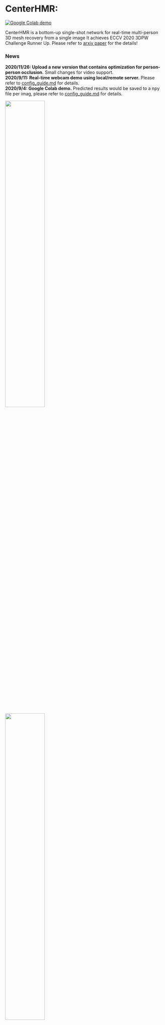 # CenterHMR: 
[![Google Colab demo](https://colab.research.google.com/assets/colab-badge.svg)](https://colab.research.google.com/drive/1oz9E6uIbj4udOPZvA1Zi9pFx0SWH_UXg#scrollTo=s8gFtokdcEQo)

CenterHMR is a bottom-up single-shot network for real-time multi-person 3D mesh recovery from a single image
It achieves ECCV 2020 3DPW Challenge Runner Up. Please refer to [arxiv paper](https://arxiv.org/abs/2008.12272) for the details!

### News
**2020/11/26: Upload a new version that contains optimization for person-person occlusion.** Small changes for video support.  
**2020/9/11: Real-time webcam demo using local/remote server.** Please refer to [config_guide.md](src/config_guide.md) for details.  
**2020/9/4: Google Colab demo.** Predicted results would be saved to a npy file per imag, please refer to [config_guide.md](src/config_guide.md) for details.

<p float="center">
  <img src="../assets/demo/animation/live_demo_guangboticao.gif" width="50%" />
  <img src="../assets/demo/animation/live_demo_sit.gif" width="50%" />
</p>

<p float="center">
  <img src="../assets/demo/animation/c1_results_compressed.gif" width="32%" />
  <img src="../assets/demo/animation/c5_results_compressed.gif" width="32%" />
  <img src="../assets/demo/animation/c0_results_compressed.gif" width="32%" />
</p>

<p float="center">
  <img src="../assets/demo/animation/c4_results_compressed.gif" width="32%" />
  <img src="../assets/demo/animation/c2_results_compressed.gif" width="32%" />
  <img src="../assets/demo/animation/c3_results_compressed.gif" width="32%" />
</p>

### Try on Google Colab
Before installation, you can take a few minutes to try the prepared [Google Colab demo](https://colab.research.google.com/drive/1oz9E6uIbj4udOPZvA1Zi9pFx0SWH_UXg#scrollTo=s8gFtokdcEQo) a try.  
It allows you to run the project in the cloud, free of charge. 

## Installation

#### Download models

###### Option 1:

Directly download the full-packed released package [CenterHMR.zip](https://github.com/Arthur151/CenterHMR/releases/download/v0.1/CenterHMR_v0.1.zip) from github, latest version v0.1.

###### Option 2:

Clone the repo:
```bash
git clone https://github.com/Arthur151/CenterHMR --depth 1
```

Then download the CenterHMR data from [Github release](https://github.com/Arthur151/CenterHMR/releases/download/v0.0/CenterHMR_data.zip), [Google drive](https://drive.google.com/file/d/1vAiuallhHEV3WVq36u0gy7uzbG38d5sU/view?usp=sharing) or [Baidu Drive](https://pan.baidu.com/s/13XTwBy31zhLZLerI3V-rQA) with password ```6hye```. 

Unzip the downloaded CenterHMR_data.zip under the root CenterHMR/. 
```bash
cd CenterHMR/
unzip CenterHMR_data.zip
```

The layout would be
```bash
CenterHMR
  - demo
  - models
  - src
  - trained_models
```

#### Set up environments

Please intall the Pytorch 1.6 from [the official website](https://pytorch.org/). We have tested the code on Ubuntu and Centos using Pytorch 1.6 only. 

Install packages:
```bash
cd CenterHMR/src
sh scripts/setup.sh
```

Please refer to the [bug.md](src/bugs.md) for unpleasant bugs. Feel free to submit the issues for related bugs.

<p float="center">
  <img src="../assets/demo/images_results/images-3dpw_sit_on_street.jpg" width="32%" />
  <img src="../assets/demo/images_results/images-Cristiano_Ronaldo.jpg" width="32%" />
  <img src="../assets/demo/images_results/images-Cristiano_Ronaldo2.jpg" width="32%" />
</p>

### Demo

Currently, the released code is used to re-implement demo results. Only 1-2G GPU memory is needed.

To do this you just need to run
```bash
cd CenterHMR/src
sh run.sh
# if there are any bugs about shell script, please consider run the following command instead:
CUDA_VISIBLE_DEVICES=0 python core/test.py --gpu=0 --configs_yml=configs/basic_test.yml
```
Results will be saved in CenterHMR/demo/images_results.

#### Internet images
You can also run the code on random internet images via putting the images under CenterHMR/demo/images before running sh run.sh.

Or please refer to [config_guide.md](src/config_guide.md) for detail configurations.

Please refer to [config_guide.md](src/config_guide.md) for **saving the estimated mesh/Center maps/parameters dict**.

#### Internet videos

You can also run the code on random internet videos.

To do this you just need to firstly change the input_video_path in src/configs/basic_test_video.yml to /path/to/your/video. For example, set

```bash
 video_or_frame: True
 input_video_path: '../demo/sample_video.mp4' # None
```
then run 

```bash
cd CenterHMR/src
CUDA_VISIBLE_DEVICES=0 python core/test.py --gpu=0 --configs_yml=configs/basic_test_video.yml
```
Results will be displayed on your screen.

#### Webcam

We also provide the webcam demo code, which can run at real-time on a 1070Ti GPU / remote server.  
Currently, limited by the visualization pipeline, the webcam visulization code only support the single-person mesh.

To do this you just need to run
```bash
cd CenterHMR/src
CUDA_VISIBLE_DEVICES=0 python core/test.py --gpu=0 --configs_yml=configs/basic_webcam.yml
# or please set the TEST_MODE=0 WEBCAM_MODE=1 in run.sh, then run
sh run.sh
```
Press Up/Down to end the demo. Pelease refer to [config_guide.md](src/config_guide.md) for setting mesh color or camera id.

If you wish to run webcam demo using remote server, pelease refer to [config_guide.md](src/config_guide.md).

#### Test FPS

To test FPS of CenterHMR on your devices, please set configs/basic_test.yml as below

```bash
 save_visualization_on_img: False
 demo_image_folder: '../demo/videos/Messi_1'
```
then run 

```bash
cd CenterHMR/src
CUDA_VISIBLE_DEVICES=0 python core/test.py --gpu=0 --configs_yml=configs/basic_test.yml
```


## TODO LIST

The code will be gradually open sourced according to:
- [ ] the schedule
  - [x] demo code for internet images / videos / webcam
  - [x] runtime optimization
  - [ ] benchmark evaluation
  - [ ] training

## Citation
Please considering citing 
```bibtex
@inproceedings{CenterHMR,
  title = {CenterHMR: Multi-Person Center-based Human Mesh Recovery},
  author = {Yu, Sun and Qian, Bao and Wu, Liu and Yili, Fu and Black, Michael J. and Tao, Mei},
  booktitle = {arxiv:2008.12272},
  month = {August},
  year = {2020}
}
```

## Acknowledgement

We thank [Peng Cheng](https://github.com/CPFLAME) for his constructive comments on Center map training.

Here are some great resources we benefit:

- SMPL models and layer is borrowed from MPII [SMPL-X model](https://github.com/vchoutas/smplx).
- Webcam pipeline is borrowed from [minimal-hand](https://github.com/CalciferZh/minimal-hand).
- Some functions are borrowed from [HMR-pytorch](https://github.com/MandyMo/pytorch_HMR).
- Some functions for data augmentation are borrowed from [SPIN](https://github.com/nkolot/SPIN).
- Synthetic occlusion is borrowed from [synthetic-occlusion](https://github.com/isarandi/synthetic-occlusion)
- The evaluation code of 3DPW dataset is brought from [3dpw-eval](https://github.com/aymenmir1/3dpw-eval).   
- For fair comparison, the GT annotations of 3DPW dataset are brought from [VIBE](https://github.com/mkocabas/VIBE)
